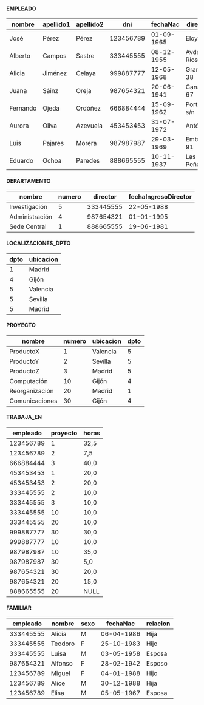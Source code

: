 
#### EMPLEADO

| nombre   | apellido1 | apellido2 | dni       | fechaNac   | direccion     | sexo | sueldo | superDni  | dpto |     |
| -------- | --------- | --------- | --------- | ---------- | ------------- | ---- | ------ | --------- | ---- | --- |
| José     | Pérez     | Pérez     | 123456789 | 01-09-1965 | Eloy 1, 98    | F    | 30000  | 333445555 | 5    |     |
| Alberto  | Campos    | Sastre    | 333445555 | 08-12-1955 | Avda. Ríos, 9 | F    | 40000  | 888665555 | 5    |     |
| Alicia   | Jiménez   | Celaya    | 999887777 | 12-05-1968 | Gran Vía, 38  | M    | 25000  | 987654321 | 4    |     |
| Juana    | Sáinz     | Oreja     | 987654321 | 20-06-1941 | Canalejas, 67 | M    | 43000  | 888665555 | 4    |     |
| Fernando | Ojeda     | Ordóñez   | 666884444 | 15-09-1962 | Portillo, s/n | F    | 38000  | 333445555 | 5    |     |
| Aurora   | Oliva     | Azevuela  | 453453453 | 31-07-1972 | Antón, 6      | M    | 25000  | 333445555 | 5    |     |
| Luis     | Pajares   | Morera    | 987987987 | 29-03-1969 | Embrujos, 91  | F    | 25000  | 987654321 | 4    |     |
| Eduardo  | Ochoa     | Paredes   | 888665555 | 10-11-1937 | Las Peñas, 1  | F    | 55000  | NULL      | 1    |     |

#### DEPARTAMENTO

| nombre         | numero | director  | fechaIngresoDirector |
| -------------- | ------ | --------- | -------------------- |
| Investigación  | 5      | 333445555 | 22-05-1988           |
| Administración | 4      | 987654321 | 01-01-1995           |
| Sede Central   | 1      | 888665555 | 19-06-1981           |

#### LOCALIZACIONES_DPTO

| dpto | ubicacion | 
| ---- | --------- |
| 1    | Madrid    |
| 4    | Gijón     |
| 5    | Valencia  |
| 5    | Sevilla   |
| 5    | Madrid    |

#### PROYECTO

| nombre         | numero | ubicacion | dpto | 
| -------------- | ------ | --------- | ---- |
| ProductoX      | 1      | Valencia  | 5    |
| ProductoY      | 2      | Sevilla   | 5    |
| ProductoZ      | 3      | Madrid    | 5    |
| Computación    | 10     | Gijón     | 4    |
| Reorganización | 20     | Madrid    | 1    |
| Comunicaciones | 30     | Gijón     | 4    |

#### TRABAJA_EN

| empleado  | proyecto | horas | 
| --------- | -------- | ----- |
| 123456789 | 1        | 32,5  |
| 123456789 | 2        | 7,5   |
| 666884444 | 3        | 40,0  |
| 453453453 | 1        | 20,0  |
| 453453453 | 2        | 20,0  |
| 333445555 | 2        | 10,0  |
| 333445555 | 3        | 10,0  |
| 333445555 | 10       | 10,0  |
| 333445555 | 20       | 10,0  |
| 999887777 | 30       | 30,0  |
| 999887777 | 10       | 10,0  |
| 987987987 | 10       | 35,0  |
| 987987987 | 30       | 5,0   |
| 987654321 | 30       | 20,0  |
| 987654321 | 20       | 15,0  |
| 888665555 | 20       | NULL  |

#### FAMILIAR

| empleado  | nombre  | sexo | fechaNac   | relacion |
| --------- | ------- | ---- | ---------- | -------- |
| 333445555 | Alicia  | M    | 06-04-1986 | Hija     |
| 333445555 | Teodoro | F    | 25-10-1983 | Hijo     |
| 333445555 | Luisa   | M    | 03-05-1958 | Esposa   |
| 987654321 | Alfonso | F    | 28-02-1942 | Esposo   |
| 123456789 | Miguel  | F    | 04-01-1988 | Hijo     |
| 123456789 | Alice   | M    | 30-12-1988 | Hija     |
| 123456789 | Elisa   | M    | 05-05-1967 | Esposa   |